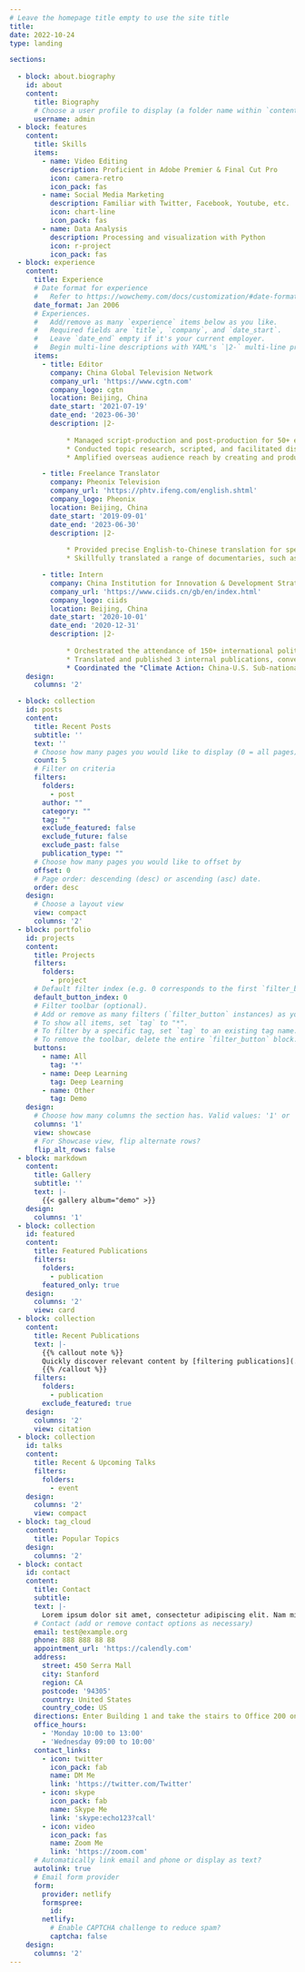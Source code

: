 ```yaml
---
# Leave the homepage title empty to use the site title
title:
date: 2022-10-24
type: landing

sections:
  
  - block: about.biography
    id: about
    content:
      title: Biography
      # Choose a user profile to display (a folder name within `content/authors/`)
      username: admin
  - block: features
    content:
      title: Skills
      items:
        - name: Video Editing
          description: Proficient in Adobe Premier & Final Cut Pro
          icon: camera-retro
          icon_pack: fas
        - name: Social Media Marketing
          description: Familiar with Twitter, Facebook, Youtube, etc.
          icon: chart-line
          icon_pack: fas
        - name: Data Analysis
          description: Processing and visualization with Python
          icon: r-project
          icon_pack: fas
  - block: experience
    content:
      title: Experience
      # Date format for experience
      #   Refer to https://wowchemy.com/docs/customization/#date-format
      date_format: Jan 2006
      # Experiences.
      #   Add/remove as many `experience` items below as you like.
      #   Required fields are `title`, `company`, and `date_start`.
      #   Leave `date_end` empty if it's your current employer.
      #   Begin multi-line descriptions with YAML's `|2-` multi-line prefix.
      items:
        - title: Editor
          company: China Global Television Network
          company_url: 'https://www.cgtn.com'
          company_logo: cgtn
          location: Beijing, China
          date_start: '2021-07-19'
          date_end: '2023-06-30'
          description: |2-
              
              * Managed script-production and post-production for 50+ editions of CGTN's prime time talk show "Dialogue," covering diverse topics like the Russia-Ukraine conflict, China-U.S. relations, Chinese culture, and environment.
              * Conducted topic research, scripted, and facilitated distribution for key documentaries on Taiwan, the Ukraine War and the Middle East.
              * Amplified overseas audience reach by creating and producing 100+ social media posts on platforms such as Twitter, Facebook, Weibo, and WeChat. These posts were cited by 600+ media platforms across 20+ countries, collectively reaching an audience of 270m+.

        - title: Freelance Translator
          company: Pheonix Television
          company_url: 'https://phtv.ifeng.com/english.shtml'
          company_logo: Pheonix
          location: Beijing, China
          date_start: '2019-09-01'
          date_end: '2023-06-30'
          description: |2-
              
              * Provided precise English-to-Chinese translation for speeches delivered by prominent diplomats and scholars, including the Ambassador of Iran to China, Joerg Wuttke, and the IMF Senior Resident Representative for China.
              * Skillfully translated a range of documentaries, such as "The Great Plague," "Beyond our Earth," and "The Palace & The Press," ensuring accurate and effective communication of complex content.

        - title: Intern
          company: China Institution for Innovation & Development Strategy
          company_url: 'https://www.ciids.cn/gb/en/index.html'
          company_logo: ciids
          location: Beijing, China
          date_start: '2020-10-01'
          date_end: '2020-12-31'
          description: |2-
              
              * Orchestrated the attendance of 150+ international politicians, academics, and strategists from 20+ countries at the Understanding China Conference 2020. This encompassed guest list preparation, invitations, feedback collection, personal data management, and agenda updates.
              * Translated and published 3 internal publications, converting over 20 speeches by foreign politicians and entrepreneurs from English to Chinese. Included were speeches by figures like former British PM Gordon Brown and Merlin Swire.
              * Coordinated the "Climate Action: China-U.S. Sub-national Cooperation" project. This involved translating project documents, arranging an interview press release with former California Governor Jerry Brown in the Los Angeles Times, curating meeting agendas, recording minutes, and overseeing media coverage tracking.
    design:
      columns: '2'

  - block: collection
    id: posts
    content:
      title: Recent Posts
      subtitle: ''
      text: ''
      # Choose how many pages you would like to display (0 = all pages)
      count: 5
      # Filter on criteria
      filters:
        folders:
          - post
        author: ""
        category: ""
        tag: ""
        exclude_featured: false
        exclude_future: false
        exclude_past: false
        publication_type: ""
      # Choose how many pages you would like to offset by
      offset: 0
      # Page order: descending (desc) or ascending (asc) date.
      order: desc
    design:
      # Choose a layout view
      view: compact
      columns: '2'
  - block: portfolio
    id: projects
    content:
      title: Projects
      filters:
        folders:
          - project
      # Default filter index (e.g. 0 corresponds to the first `filter_button` instance below).
      default_button_index: 0
      # Filter toolbar (optional).
      # Add or remove as many filters (`filter_button` instances) as you like.
      # To show all items, set `tag` to "*".
      # To filter by a specific tag, set `tag` to an existing tag name.
      # To remove the toolbar, delete the entire `filter_button` block.
      buttons:
        - name: All
          tag: '*'
        - name: Deep Learning
          tag: Deep Learning
        - name: Other
          tag: Demo
    design:
      # Choose how many columns the section has. Valid values: '1' or '2'.
      columns: '1'
      view: showcase
      # For Showcase view, flip alternate rows?
      flip_alt_rows: false
  - block: markdown
    content:
      title: Gallery
      subtitle: ''
      text: |-
        {{< gallery album="demo" >}}
    design:
      columns: '1'
  - block: collection
    id: featured
    content:
      title: Featured Publications
      filters:
        folders:
          - publication
        featured_only: true
    design:
      columns: '2'
      view: card
  - block: collection
    content:
      title: Recent Publications
      text: |-
        {{% callout note %}}
        Quickly discover relevant content by [filtering publications](./publication/).
        {{% /callout %}}
      filters:
        folders:
          - publication
        exclude_featured: true
    design:
      columns: '2'
      view: citation
  - block: collection
    id: talks
    content:
      title: Recent & Upcoming Talks
      filters:
        folders:
          - event
    design:
      columns: '2'
      view: compact
  - block: tag_cloud
    content:
      title: Popular Topics
    design:
      columns: '2'
  - block: contact
    id: contact
    content:
      title: Contact
      subtitle:
      text: |-
        Lorem ipsum dolor sit amet, consectetur adipiscing elit. Nam mi diam, venenatis ut magna et, vehicula efficitur enim.
      # Contact (add or remove contact options as necessary)
      email: test@example.org
      phone: 888 888 88 88
      appointment_url: 'https://calendly.com'
      address:
        street: 450 Serra Mall
        city: Stanford
        region: CA
        postcode: '94305'
        country: United States
        country_code: US
      directions: Enter Building 1 and take the stairs to Office 200 on Floor 2
      office_hours:
        - 'Monday 10:00 to 13:00'
        - 'Wednesday 09:00 to 10:00'
      contact_links:
        - icon: twitter
          icon_pack: fab
          name: DM Me
          link: 'https://twitter.com/Twitter'
        - icon: skype
          icon_pack: fab
          name: Skype Me
          link: 'skype:echo123?call'
        - icon: video
          icon_pack: fas
          name: Zoom Me
          link: 'https://zoom.com'
      # Automatically link email and phone or display as text?
      autolink: true
      # Email form provider
      form:
        provider: netlify
        formspree:
          id:
        netlify:
          # Enable CAPTCHA challenge to reduce spam?
          captcha: false
    design:
      columns: '2'
---
```

